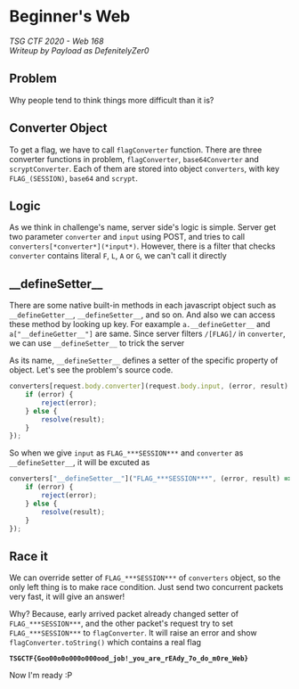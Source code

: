 # Beginner's Web
*TSG CTF 2020 - Web 168*<br>
*Writeup by Payload as DefenitelyZer0*


## Problem

Why people tend to think things more difficult than it is?

## Converter Object

To get a flag, we have to call `flagConverter` function. There are three converter functions in problem, `flagConverter`, `base64Converter` and `scryptConverter`. Each of them are stored into object `converters`, with key `FLAG_(SESSION)`, `base64` and `scrypt`.

## Logic

As we think in challenge's name, server side's logic is simple. Server get two parameter `converter` and `input` using POST, and tries to call `converters[*converter*](*input*)`. However, there is a filter that checks `converter` contains literal `F`, `L`, `A` or `G`, we can't call it directly

## \_\_defineSetter\_\_

There are some native built-in methods in each javascript object such as `__defineGetter__`, `__defineSetter__`, and so on. And also we can access these method by looking up key. For eaxample `a.__defineGetter__` and `a["__defineGetter__"]` are same. Since server filters `/[FLAG]/` in `converter`, we can use `__defineSetter__` to trick the server

As its name, `__defineSetter__` defines a setter of the specific property of object. Let's see the problem's source code.

```js
converters[request.body.converter](request.body.input, (error, result) => {
    if (error) {
        reject(error);
    } else {
        resolve(result);
    }
});
```

So when we give `input` as `FLAG_***SESSION***` and `converter` as `__defineSetter__`, it will be excuted as

```js
converters["__defineSetter__"]("FLAG_***SESSION***", (error, result) => {
    if (error) {
        reject(error);
    } else {
        resolve(result);
    }
});
```

## Race it

We can override setter of `FLAG_***SESSION***` of `converters` object, so the only left thing is to make race condition. Just send two concurrent packets very fast, it will give an answer! 

Why? Because, early arrived packet already changed setter of `FLAG_***SESSION***`, and the other packet's request try to set `FLAG_***SESSION***` to `flagConverter`. It will raise an error and show `flagConverter.toString()` which contains a real flag

**`TSGCTF{Goo00o0o000o000ood_job!_you_are_rEAdy_7o_do_m0re_Web}`**

Now I'm ready :P